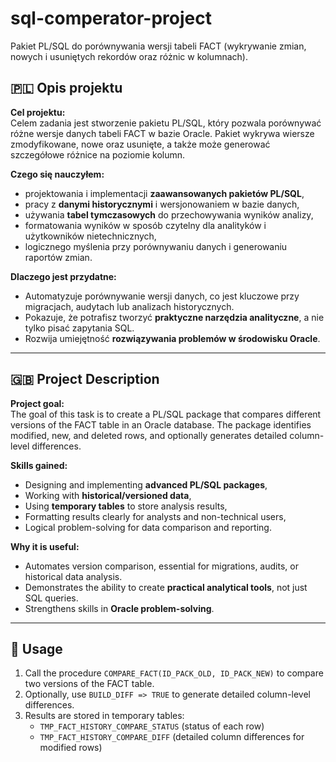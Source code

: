 # sql-comperator-project
Pakiet PL/SQL do porównywania wersji tabeli FACT (wykrywanie zmian, nowych i usuniętych rekordów oraz różnic w kolumnach).


## 🇵🇱 Opis projektu

**Cel projektu:**  
Celem zadania jest stworzenie pakietu PL/SQL, który pozwala porównywać różne wersje danych tabeli FACT w bazie Oracle. Pakiet wykrywa wiersze zmodyfikowane, nowe oraz usunięte, a także może generować szczegółowe różnice na poziomie kolumn.  

**Czego się nauczyłem:**  
- projektowania i implementacji **zaawansowanych pakietów PL/SQL**,  
- pracy z **danymi historycznymi** i wersjonowaniem w bazie danych,  
- używania **tabel tymczasowych** do przechowywania wyników analizy,  
- formatowania wyników w sposób czytelny dla analityków i użytkowników nietechnicznych,  
- logicznego myślenia przy porównywaniu danych i generowaniu raportów zmian.  

**Dlaczego jest przydatne:**  
- Automatyzuje porównywanie wersji danych, co jest kluczowe przy migracjach, audytach lub analizach historycznych.  
- Pokazuje, że potrafisz tworzyć **praktyczne narzędzia analityczne**, a nie tylko pisać zapytania SQL.  
- Rozwija umiejętność **rozwiązywania problemów w środowisku Oracle**.  

---

## 🇬🇧 Project Description

**Project goal:**  
The goal of this task is to create a PL/SQL package that compares different versions of the FACT table in an Oracle database. The package identifies modified, new, and deleted rows, and optionally generates detailed column-level differences.  

**Skills gained:**  
- Designing and implementing **advanced PL/SQL packages**,  
- Working with **historical/versioned data**,  
- Using **temporary tables** to store analysis results,  
- Formatting results clearly for analysts and non-technical users,  
- Logical problem-solving for data comparison and reporting.  

**Why it is useful:**  
- Automates version comparison, essential for migrations, audits, or historical data analysis.  
- Demonstrates the ability to create **practical analytical tools**, not just SQL queries.  
- Strengthens skills in **Oracle problem-solving**.  

---

## 🔹 Usage

1. Call the procedure `COMPARE_FACT(ID_PACK_OLD, ID_PACK_NEW)` to compare two versions of the FACT table.  
2. Optionally, use `BUILD_DIFF => TRUE` to generate detailed column-level differences.  
3. Results are stored in temporary tables:  
   - `TMP_FACT_HISTORY_COMPARE_STATUS` (status of each row)  
   - `TMP_FACT_HISTORY_COMPARE_DIFF` (detailed column differences for modified rows)  

